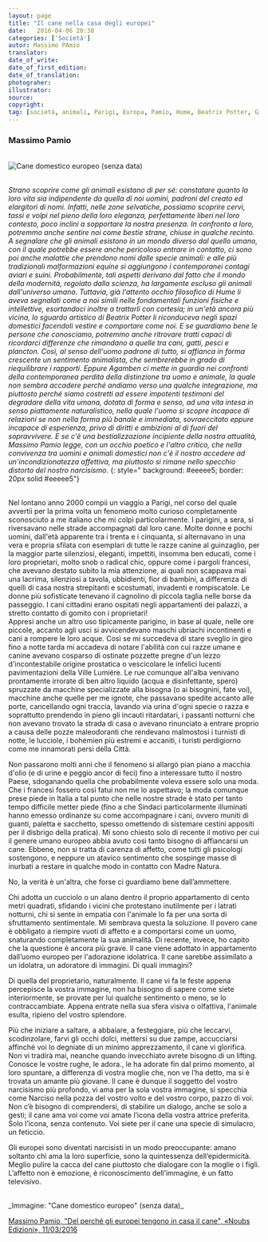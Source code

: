 ```yaml
---
layout: page
title: "Il cane nella casa degli europei"
date:   2016-04-06 20:30
categories: ['Società'] 
autor: Massimo PAmio
translator:
date_of_write:
date_of_first_edition:
date_of_translation:
photograher:
illustrator:
source:
copyright: 
tag: [società, animali, Parigi, Europa, Pamio, Hume, Beatrix Potter, Giorgio Agamben]
---
```


### Massimo Pamio

<br>
<div class="span12">
<img class="img-responsive" src="https://farm2.staticflickr.com/1552/26300611696_a95ac21069.jpg" alt="Cane domestico europeo (senza data)"  class="img-responsive" class="img-rounded"  >
</div>

<br>

*Strano scoprire come gli animali esistano di per s&eacute;: constatare quanto la loro vita sia indipendente da quella di noi uomini, padroni del creato ed elargitori di nomi. Infatti, nelle zone selvatiche, possiamo scoprire cervi, tassi e volpi nel pieno della loro eleganza, perfettamente liberi nel loro contesto, poco inclini a sopportare la nostra presenza. In confronto a loro, potremmo anche sentire noi come bestie strane, chiuse in qualche recinto. A segnalare che gli animali esistono in un mondo diverso dal quello umano, con il quale potrebbe essere anche pericoloso entrare in contatto, ci sono poi anche malattie che prendono nomi dalle specie animali: e alle pi&ugrave; tradizionali malformazioni equine si aggiungono i contemporanei contagi aviari e suini. Probabilmente, tali aspetti derivano dal fatto che il mondo della modernit&agrave;, regolato dalla scienza, ha largamente escluso gli animali dall'universo umano. Tuttavia, gi&agrave; l'attento occhio filosofico di Hume li aveva segnalati come a noi simili nelle fondamentali funzioni fisiche e intellettive, esortandoci inoltre a trattarli con cortesia; in un'et&agrave; ancora pi&ugrave; vicina, lo sguardo artistico di Beatrix Potter li riconduceva negli spazi domestici facendoli vestire e comportare come noi. E se guardiamo bene le persone che conosciamo, potremmo anche ritrovare tratti capaci di ricordarci differenze che rimandano a quelle tra cani, gatti, pesci e plancton. Cos&igrave;, al senso dell'uomo padrone di tutto, si affianca in forma crescente un sentimento animalista, che sembrerebbe in grado di riequilibrare i rapporti. Eppure Agamben ci mette in guardia nei confronti della contemporanea perdita della distinzione tra uomo e animale, la quale non sembra accadere perch&eacute; andiamo verso una qualche integrazione, ma piuttosto perch&eacute; siamo costretti ad essere impotenti testimoni del degradare della vita umana, dotata di forma e senso, ad una vita intesa in senso piattamente naturalistico, nella quale l'uomo si scopre incapace di relazioni se non nella forma pi&ugrave; banale e immediata, sovraeccitato eppure incapace di esperienza, privo di diritti e ambizioni al di fuori del sopravvivere. E se c'&egrave; una bestializzazione incipiente della nostra attualit&agrave;, Massimo Pamio legge, con un occhio poetico e l'altro critico, che nella convivenza tra uomini e animali domestici non c'è il nostro accedere ad un'incondizionatezza affettiva, ma piuttosto si rimane nello specchio distorto del nostro narcisismo.*
{: style=" background:  #eeeee5; border: 20px solid #eeeee5"}

<br>
Nel lontano anno 2000 compii un viaggio a Parigi, nel corso del quale avvertii per la prima volta un fenomeno molto curioso completamente sconosciuto a me italiano che mi colp&igrave; particolarmente. I parigini, a sera, si riversavano nelle strade accompagnati dal loro cane. Molte donne e pochi uomini, dall'et&agrave; apparente tra i trenta e i cinquanta, si alternavano in una vera e propria sfilata con esemplari di tutte le razze canine al guinzaglio, per la maggior parte silenziosi, eleganti, impettiti, insomma ben educati, come i loro proprietari, molto snob o radical chic, oppure come i pargoli francesi, che avevano destato subito la mia attenzione, ai quali non scappava mai una lacrima, silenziosi a tavola, ubbidienti, fior di bambini, a differenza di quelli di casa nostra strepitanti e scostumati, invadenti e rompiscatole. Le donne pi&ugrave; sofisticate tenevano il cagnolino di piccola taglia nelle borse da passeggio. I cani cittadini erano ospitati negli appartamenti dei palazzi, a stretto contatto di gomito con i proprietari!

<br>
Appresi anche un altro uso tipicamente parigino, in base al quale, nelle ore piccole, accanto agli usci si avvicendevano maschi ubriachi incontinenti e cani a rompere le loro acque. Cos&igrave; se mi succedeva di stare sveglio in giro fino a notte tarda mi accadeva di notare l'abilit&agrave; con cui razze umane e canine avevano cosparso di ostinate pozzette pregne d'un lezzo d'incontestabile origine prostatica o vescicolare le infelici lucenti pavimentazioni della Ville Lumi&eacute;re. Le rue comunque all'alba venivano prontamente irrorate di ben altro liquido (acqua e disinfettante, spero) spruzzate da macchine specializzate alla bisogna (o ai bisognini, fate voi), macchine anche quelle per me ignote, che passavano spedite accanto alle porte, cancellando ogni traccia, lavando via urina d'ogni specie o razza e soprattutto prendendo in pieno gli incauti ritardatari, i passanti notturni che non avevano trovato la strada di casa o avevano rinunciato a entrare proprio a causa delle pozze maleodoranti che rendevano malmostosi i turnisti di notte, le lucciole, i boh&eacute;mien pi&ugrave; estremi e accaniti, i turisti perdigiorno come me innamorati persi della Citt&agrave;.
<br>

Non passarono molti anni che il fenomeno si allarg&ograve; pian piano a macchia d'olio (e di urine e peggio ancor di feci) fino a interessare tutto il nostro Paese, sdoganando quella che probabilmente voleva essere solo una moda. Che i francesi fossero cos&igrave; fatui non me lo aspettavo; la moda comunque prese piede in Italia a tal punto che nelle nostre strade &egrave; stato per tanto tempo difficile metter piede (fino a che Sindaci particolarmente illuminati hanno emesso ordinanze su come accompagnare i cani, ovvero muniti di guanti, paletta e sacchetto, spesso omettendo di sistemare cestini appositi per il disbrigo della pratica). Mi sono chiesto solo di recente il motivo per cui il genere umano europeo abbia avuto cos&igrave; tanto bisogno di affiancarsi un cane. Ebbene, non si tratta di carenza di affetto, come tutti gli psicologi sostengono, e neppure un atavico sentimento che sospinge masse di inurbati a restare in qualche modo in contatto con Madre Natura.

No, la verit&agrave; &egrave; un'altra, che forse ci guardiamo bene dall&rsquo;ammettere.

Chi adotta un cucciolo o un alano dentro il proprio appartamento di cento metri quadrati, sfidando i vicini che protestano inutilmente per i latrati notturni, chi si sente in empatia con l'animale lo fa per una sorta di sfruttamento sentimentale. Mi sembrava questa la soluzione. Il povero cane &egrave; obbligato a riempire vuoti di affetto e a comportarsi come un uomo, snaturando completamente la sua animalit&agrave;. Di recente, invece, ho capito che la questione &egrave; ancora pi&ugrave; grave. Il cane viene adottato in appartamento dall&rsquo;uomo europeo per l'adorazione idolatrica. Il cane sarebbe assimilato a un idolatra, un adoratore di immagini. Di quali immagini?

Di quella del proprietario, naturalmente. Il cane vi fa le feste appena percepisce la vostra immagine, non ha bisogno di sapere come siete interiormente, se provate per lui qualche sentimento o meno, se lo contraccambiate. Appena entrate nella sua sfera visiva o olfattiva, l'animale esulta, ripieno del vostro splendore.

Pi&ugrave; che iniziare a saltare, a abbaiare, a festeggiare, pi&ugrave; che leccarvi, scodinzolare, farvi gli occhi dolci, mettersi su due zampe, accucciarsi affinch&eacute; voi lo degniate di un minimo apprezzamento, il cane vi glorifica. Non vi tradir&agrave; mai, neanche quando invecchiato avrete bisogno di un lifting. Conosce le vostre rughe, le adora., le ha adorate fin dal primo momento, al loro spuntare, a differenza di vostra moglie che, non ve l&rsquo;ha detto, ma si &egrave; trovata un amante pi&ugrave; giovane. Il cane &egrave; dunque il soggetto del vostro narcisismo pi&ugrave; profondo, vi ama per la sola vostra immagine, si specchia come Narciso nella pozza del vostro volto e del vostro corpo, pazzo di voi. Non c&rsquo;&egrave; bisogno di comprendersi, di stabilire un dialogo, anche se solo a gesti; il cane ama voi come voi amate l&rsquo;icona della vostra attrice preferita. Solo l&rsquo;icona, senza contenuto. Voi siete per il cane una specie di simulacro, un feticcio.

Gli europei sono diventati narcisisti in un modo preoccupante: amano soltanto chi ama la loro superficie, sono la quintessenza dell&rsquo;epidermicit&agrave;. Meglio pulire la cacca del cane piuttosto che dialogare con la moglie o i figli. L&rsquo;affetto non &egrave; emozione, &egrave; riconoscimento dell&rsquo;immagine, &egrave; un fatto televisivo.


<br>
_Immagine: "Cane domestico europeo" (senza data)_

<br>

[Massimo Pamio, "Del perché gli europei tengono in casa il cane", «Noubs Edizioni», 11/03/2016](https://noubs.wordpress.com/2016/03/11/perche-gli-europei-tengono-il-cane-in-casa-di-massimo-pamio/)
